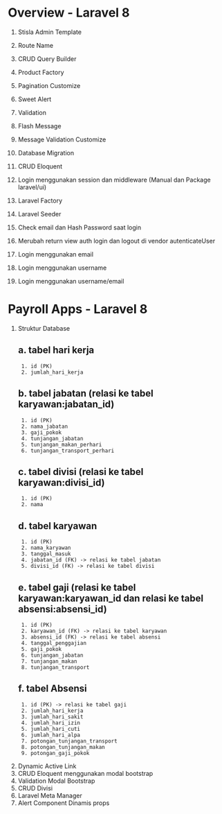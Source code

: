 # Overview - Laravel 8
1. Stisla Admin Template
2. Route Name
3. CRUD Query Builder
4. Product Factory
5. Pagination Customize
6. Sweet Alert
7. Validation
8. Flash Message
9. Message Validation Customize

10. Database Migration
11. CRUD Eloquent
12. Login menggunakan session dan middleware (Manual dan Package laravel/ui)
13. Laravel Factory
14. Laravel Seeder
15. Check email dan Hash Password saat login
16. Merubah return view auth login dan logout di vendor autenticateUser
17. Login menggunakan email
18. Login menggunakan username
19. Login menggunakan username/email


# Payroll Apps - Laravel 8
1. Struktur Database
    ## a. tabel hari kerja
        1. id (PK)
        2. jumlah_hari_kerja
    ## b. tabel jabatan (relasi ke tabel karyawan:jabatan_id)
        1. id (PK)
        2. nama_jabatan
        3. gaji_pokok
        4. tunjangan_jabatan
        5. tunjangan_makan_perhari
        6. tunjangan_transport_perhari
    ## c. tabel divisi (relasi ke tabel karyawan:divisi_id)
        1. id (PK)
        2. nama
     ## d. tabel karyawan
        1. id (PK)
        2. nama_karyawan
        3. tanggal_masuk
        4. jabatan_id (FK) -> relasi ke tabel jabatan
        5. divisi_id (FK) -> relasi ke tabel divisi
     ## e. tabel gaji (relasi ke tabel karyawan:karyawan_id dan relasi ke tabel absensi:absensi_id)
        1. id (PK)
        2. karyawan_id (FK) -> relasi ke tabel karyawan
        3. absensi_id (FK) -> relasi ke tabel absensi
        4. tanggal_penggajian
        5. gaji_pokok
        6. tunjangan_jabatan
        7. tunjangan_makan
        8. tunjangan_transport
     ## f. tabel Absensi
        1. id (PK) -> relasi ke tabel gaji
        2. jumlah_hari_kerja
        3. jumlah_hari_sakit
        4. jumlah_hari_izin
        5. jumlah_hari_cuti
        6. jumlah_hari_alpa
        7. potongan_tunjangan_transport
        8. potongan_tunjangan_makan
        9. potongan_gaji_pokok

2. Dynamic Active Link
3. CRUD Eloquent menggunakan modal bootstrap
4. Validation Modal Bootstrap
5. CRUD Divisi
6. Laravel Meta Manager
7. Alert Component Dinamis props

